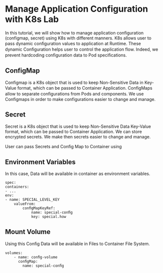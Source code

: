 # Manage Application Configuration with K8s Lab
In this tutorial, we will show how to manage application configuration (configmap, secret) using K8s with different manners. 
K8s allows user to pass dynamic conﬁguration values to application at Runtime. These dynamic Conﬁguration helps user to control the application flow. Indeed, we prevent hardcoding conﬁguration data to Pod speciﬁcations.
## ConfigMap
Configmap is a K8s object that is used to keep Non-Sensitive Data in Key-Value format, which can be passed to Container Application. ConﬁgMaps allow to separate conﬁgurations from Pods and components. We use Configmaps in order to make configurations easier to change and manage.
## Secret
Secret is a K8s object that is used to keep Non-Sensitive Data Key-Value format, which can be passed to Container Application. We can store encrypted secrets. We make then secrets easier to change and manage.

User can pass Secrets and Conﬁg Map to Container using 
## Environment Variables
In this case, Data will be available in container as environment variables.
```
spec:
containers:
- ...
env:
- name: SPECIAL_LEVEL_KEY
    valueFrom:
        conﬁgMapKeyRef:
            name: special-conﬁg
            key: special.how
```
## Mount Volume
Using this Conﬁg Data will be available in Files to Container File System.
```
volumes:
    - name: conﬁg-volume
      conﬁgMap:
        name: special-conﬁg
```